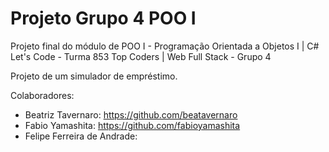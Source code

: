 # Projeto Grupo 4 POO I

Projeto final do módulo de POO I - Programação Orientada a Objetos I | C#
Let's Code - Turma 853 Top Coders | Web Full Stack - Grupo 4

Projeto de um simulador de empréstimo.

Colaboradores:
- Beatriz Tavernaro: https://github.com/beatavernaro
- Fabio Yamashita: https://github.com/fabioyamashita
- Felipe Ferreira de Andrade: 
